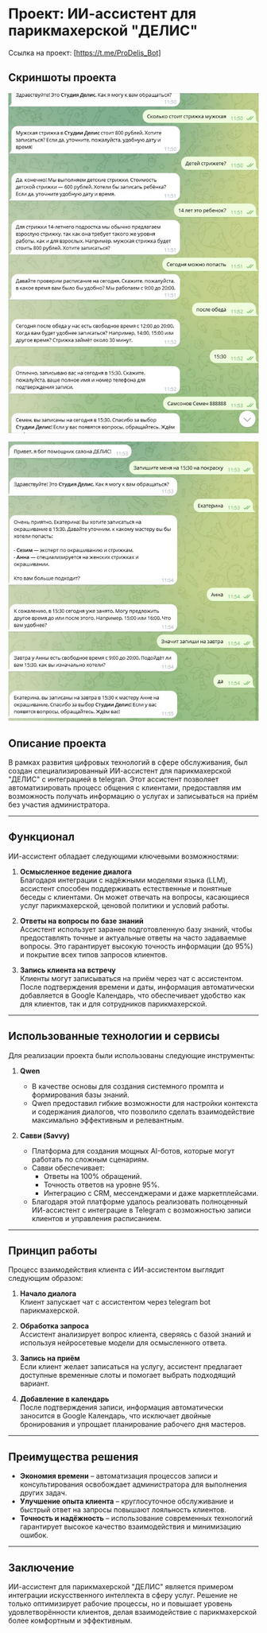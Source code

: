# Проект: ИИ-ассистент для парикмахерской "ДЕЛИС" 

Ссылка на проект: [https://t.me/ProDelis_Bot]

## Скриншоты проекта

![Иллюстрация к проекту](https://github.com/KaMoHub/DelisBot/blob/main/11.JPG)


![Иллюстрация к проекту](https://github.com/KaMoHub/DelisBot/blob/main/12.JPG)

## Описание проекта

В рамках развития цифровых технологий в сфере обслуживания, был создан специализированный ИИ-ассистент для парикмахерской "ДЕЛИС" с интеграцией в telegran. Этот ассистент позволяет автоматизировать процесс общения с клиентами, предоставляя им возможность получать информацию о услугах и записываться на приём без участия администратора.

---

## Функционал

ИИ-ассистент обладает следующими ключевыми возможностями:

1. **Осмысленное ведение диалога**  
   Благодаря интеграции с надёжными моделями языка (LLM), ассистент способен поддерживать естественные и понятные беседы с клиентами. Он может отвечать на вопросы, касающиеся услуг парикмахерской, ценовой политики и условий работы.

2. **Ответы на вопросы по базе знаний**  
   Ассистент использует заранее подготовленную базу знаний, чтобы предоставлять точные и актуальные ответы на часто задаваемые вопросы. Это гарантирует высокую точность информации (до 95%) и покрытие всех типов запросов клиентов.

3. **Запись клиента на встречу**  
   Клиенты могут записываться на приём через чат с ассистентом. После подтверждения времени и даты, информация автоматически добавляется в Google Календарь, что обеспечивает удобство как для клиентов, так и для сотрудников парикмахерской.

---

## Использованные технологии и сервисы

Для реализации проекта были использованы следующие инструменты:

1. **Qwen**  
   - В качестве основы для создания системного промпта и формирования базы знаний.
   - Qwen предоставил гибкие возможности для настройки контекста и содержания диалогов, что позволило сделать взаимодействие максимально эффективным и релевантным.

2. **Савви (Savvy)**  
   - Платформа для создания мощных AI-ботов, которые могут работать по сложным сценариям.
   - Савви обеспечивает:
     - Ответы на 100% обращений.
     - Точность ответов на уровне 95%.
     - Интеграцию с CRM, мессенджерами и даже маркетплейсами.
   - Благодаря этой платформе удалось реализовать полноценный ИИ-ассистент с интеграцие в Telegram с возможностью записи клиентов и управления расписанием.

---

## Принцип работы

Процесс взаимодействия клиента с ИИ-ассистентом выглядит следующим образом:

1. **Начало диалога**  
   Клиент запускает чат с ассистентом через telegram bot парикмахерской.

2. **Обработка запроса**  
   Ассистент анализирует вопрос клиента, сверяясь с базой знаний и используя нейросетевые модели для осмысленного ответа.

3. **Запись на приём**  
   Если клиент желает записаться на услугу, ассистент предлагает доступные временные слоты и помогает выбрать подходящий вариант.

4. **Добавление в календарь**  
   После подтверждения записи, информация автоматически заносится в Google Календарь, что исключает двойные бронирования и упрощает планирование рабочего дня мастеров.

---

## Преимущества решения

- **Экономия времени** – автоматизация процессов записи и консультирования освобождает администратора для выполнения других задач.
- **Улучшение опыта клиента** – круглосуточное обслуживание и быстрый ответ на запросы повышают лояльность клиентов.
- **Точность и надёжность** – использование современных технологий гарантирует высокое качество взаимодействия и минимизацию ошибок.

---

## Заключение

ИИ-ассистент для парикмахерской "ДЕЛИС" является примером интеграции искусственного интеллекта в сферу услуг. Решение не только оптимизирует рабочие процессы, но и повышает уровень удовлетворённости клиентов, делая взаимодействие с парикмахерской более комфортным и эффективным.
